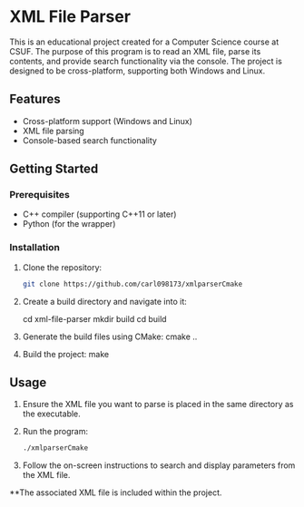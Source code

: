 # XML File Parser

This is an educational project created for a Computer Science course at CSUF. 
The purpose of this program is to read an XML file, parse its contents, and provide search functionality via the console. 
The project is designed to be cross-platform, supporting both Windows and Linux.

## Features

- Cross-platform support (Windows and Linux)
- XML file parsing
- Console-based search functionality

## Getting Started

### Prerequisites

- C++ compiler (supporting C++11 or later)
- Python (for the wrapper)

### Installation

1. Clone the repository:

    ```bash
    git clone https://github.com/carl098173/xmlparserCmake
    ```
2. Create a build directory and navigate into it:

   cd xml-file-parser
   mkdir build
   cd build

3. Generate the build files using CMake:
   cmake ..

4. Build the project:
   make

## Usage

1. Ensure the XML file you want to parse is placed in the same directory as the executable.

2. Run the program:

    ```bash
    ./xmlparserCmake
    ```

3. Follow the on-screen instructions to search and display parameters from the XML file.

**The associated XML file is included within the project.
